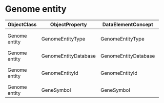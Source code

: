 # Genome entity

| ObjectClass | ObjectProperty | DataElementConcept | IdDataElementConcept | DataElementConceptDefFR | DataElementConceptDefEN |
| ----------- | -------------- | ------------------ | -------------------- | ----------------------- | ----------------------- |
| Genome entity | GenomeEntityType | GenomeEntityType | O24 |  | Type of the genome entity. For eg: gene, mRNA, ncRNA... |
| Genome entity | GenomeEntityDatabase | GenomeEntityDatabase | O25 |  | Database of the genome entity |
| Genome entity | GenomeEntityId | GenomeEntityId | O26 |  | Identifier of the genome entity in the genome entity database |
| Genome entity | GeneSymbol | GeneSymbol | O27 |  | Hugo gene symbol |